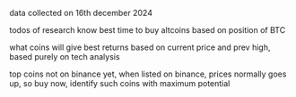 data collected on 16th december 2024

todos of research
know best time to buy altcoins based on position of BTC

what coins will give best returns based on current price and prev high, based purely on tech analysis

top coins not on binance yet, when listed on binance, prices normally goes up, so buy now, identify such coins with maximum potential
